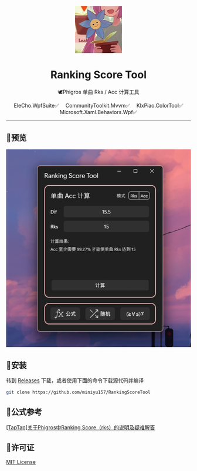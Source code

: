 ﻿<div align="center">
    <img src="./Ranking%20Score%20Tool/Images/logo.png" width="128" height="128" />
    <h1>Ranking Score Tool</h1>
    <p>🕊Phigros 单曲 Rks / Acc 计算工具</p>
    <a href="https://github.com/OrgEleCho/EleCho.WpfSuite" style="text-decoration:none;margin:0.5em">EleCho.WpfSuite✅</a>
    <a href="https://github.com/CommunityToolkit/dotnet" style="text-decoration:none;margin:0.5em">CommunityToolkit.Mvvm✅</a>
    <a href="https://github.com/miniyu157/KlxPiao.ColorTool" style="text-decoration:none;margin:0.5em">KlxPiao.ColorTool✅</a>
    <a href="https://github.com/Microsoft/XamlBehaviorsWpf" style="text-decoration:none;margin:0.5em">Microsoft.Xaml.Behaviors.Wpf✅</a>
</div>

---

## 🍍预览
<div align="center">
    <img src="./Preview.png" />
</div>

## 🍉安装

转到 [Releases](https://github.com/miniyu157/KlxPiao.ColorTool/releases) 下载，或者使用下面的命令下载源代码并编译
```bash
git clone https://github.com/miniyu157/RankingScoreTool
```

## 🍓公式参考

[[TapTap]关于Phigros中Ranking Score（rks）的说明及疑难解答](https://www.taptap.cn/moment/181012542707992850)

## 🍞许可证
[MIT License](./LICENSE)